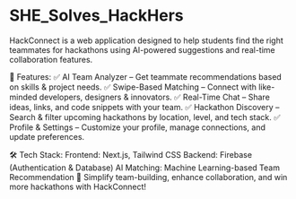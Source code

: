 # SHE_Solves_HackHers

HackConnect is a web application designed to help students find the right teammates for hackathons using AI-powered suggestions and real-time collaboration features.

🔹 Features:
✅ AI Team Analyzer – Get teammate recommendations based on skills & project needs.
✅ Swipe-Based Matching – Connect with like-minded developers, designers & innovators.
✅ Real-Time Chat – Share ideas, links, and code snippets with your team.
✅ Hackathon Discovery – Search & filter upcoming hackathons by location, level, and tech stack.
✅ Profile & Settings – Customize your profile, manage connections, and update preferences.

🛠 Tech Stack:
Frontend: Next.js, Tailwind CSS
Backend: Firebase (Authentication & Database)
AI Matching: Machine Learning-based Team Recommendation
🎯 Simplify team-building, enhance collaboration, and win more hackathons with HackConnect!


